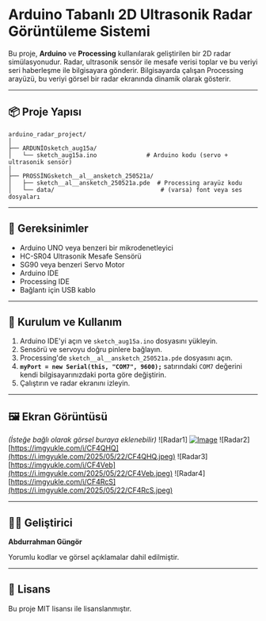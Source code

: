 
# Arduino Tabanlı 2D Ultrasonik Radar Görüntüleme Sistemi

Bu proje, **Arduino** ve **Processing** kullanılarak geliştirilen bir 2D radar simülasyonudur. Radar, ultrasonik sensör ile mesafe verisi toplar ve bu veriyi seri haberleşme ile bilgisayara gönderir. Bilgisayarda çalışan Processing arayüzü, bu veriyi görsel bir radar ekranında dinamik olarak gösterir.

---

## 📦 Proje Yapısı

```
arduino_radar_project/
│
├── ARDUNİOsketch_aug15a/
│   └── sketch_aug15a.ino              # Arduino kodu (servo + ultrasonik sensör)
│
├── PROSSİNGsketch__al__ansketch_250521a/
│   ├── sketch__al__ansketch_250521a.pde  # Processing arayüz kodu
│   └── data/                              # (varsa) font veya ses dosyaları
```

---

## 🧰 Gereksinimler

- Arduino UNO veya benzeri bir mikrodenetleyici
- HC-SR04 Ultrasonik Mesafe Sensörü
- SG90 veya benzeri Servo Motor
- Arduino IDE
- Processing IDE
- Bağlantı için USB kablo

---

## 🚀 Kurulum ve Kullanım

1. Arduino IDE'yi açın ve `sketch_aug15a.ino` dosyasını yükleyin.
2. Sensörü ve servoyu doğru pinlere bağlayın.
3. Processing'de `sketch__al__ansketch_250521a.pde` dosyasını açın.
4. **`myPort = new Serial(this, "COM7", 9600);`** satırındaki `COM7` değerini kendi bilgisayarınızdaki porta göre değiştirin.
5. Çalıştırın ve radar ekranını izleyin.

---

## 🖼️ Ekran Görüntüsü

*(İsteğe bağlı olarak görsel buraya eklenebilir)*
![Radar1] [![Image](https://i.hizliresim.com/a131q4i.jpeg)](https://hizliresim.com/a131q4i)
![Radar2] [https://imgyukle.com/i/CF4QHQ](https://i.imgyukle.com/2025/05/22/CF4QHQ.jpeg)
![Radar3] [https://imgyukle.com/i/CF4Veb](https://i.imgyukle.com/2025/05/22/CF4Veb.jpeg)
![Radar4] [https://imgyukle.com/i/CF4RcS](https://i.imgyukle.com/2025/05/22/CF4RcS.jpeg)






---

## 👨‍💻 Geliştirici

**Abdurrahman Güngör**

Yorumlu kodlar ve görsel açıklamalar dahil edilmiştir.

---

## 📄 Lisans

Bu proje MIT lisansı ile lisanslanmıştır.
